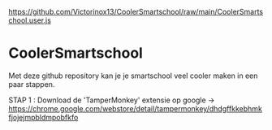 

https://github.com/Victorinox13/CoolerSmartschool/raw/main/CoolerSmartschool.user.js







# CoolerSmartschool
Met deze github repository kan je je smartschool veel cooler maken in een paar stappen.


STAP 1 : Download de 'TamperMonkey' extensie op google -> https://chrome.google.com/webstore/detail/tampermonkey/dhdgffkkebhmkfjojejmpbldmpobfkfo

